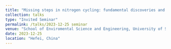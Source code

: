 ```yaml
---
title: "Missing steps in nitrogen cycling: fundamental discoveries and practical application"
collection: talks
type: "Invited Seminar"
permalink: /talks/2023-12-25 seminar
venue: "School of Enviromental Science and Engineering, University of Science and Technology of China"
date: 2023-12-25
location: "Hefei, China"
---
```



